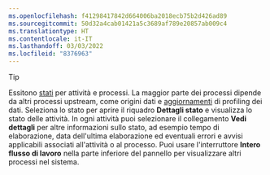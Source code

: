 ```yaml
---
ms.openlocfilehash: f41298417842d664006ba2018ecb75b2d426ad89
ms.sourcegitcommit: 50d32a4cab01421a5c3689af789e20857ab009c4
ms.translationtype: HT
ms.contentlocale: it-IT
ms.lasthandoff: 03/03/2022
ms.locfileid: "8376963"
---
```

> [!TIP] 
> Essitono [stati](../audience-insights/system.md#status-definitions) per attività e processi. La maggior parte dei processi dipende da altri processi upstream, come origini dati e [aggiornamenti](../audience-insights/system.md#refresh-processes) di profiling dei dati. Seleziona lo stato per aprire il riquadro **Dettagli stato** e visualizza lo stato delle attività. In ogni attività puoi selezionare il collegamento **Vedi dettagli** per altre informazioni sullo stato, ad esempio tempo di elaborazione, data dell'ultima elaborazione ed eventuali errori e avvisi applicabili associati all'attività o al processo. Puoi usare l'interruttore **Intero flusso di lavoro** nella parte inferiore del pannello per visualizzare altri processi nel sistema.